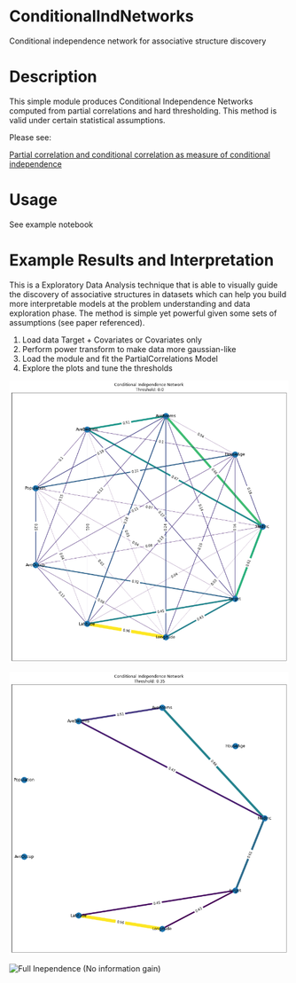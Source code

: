 # ConditionalIndNetworks
Conditional independence network for associative structure discovery

# Description

This simple module produces Conditional Independence Networks computed from partial correlations and hard thresholding.
This method is valid under certain statistical assumptions. 

Please see:

[Partial correlation and conditional correlation as measure of conditional independence](https://onlinelibrary.wiley.com/doi/abs/10.1111/j.1467-842X.2004.00360.x)

# Usage

See example notebook

# Example Results and Interpretation

This is a Exploratory Data Analysis technique that is able to visually guide the discovery of associative structures in datasets which can help you build more interpretable models at the problem understanding and data exploration phase. The method is simple yet powerful given some sets of assumptions (see paper referenced).

1. Load data Target + Covariates or Covariates only
2. Perform power transform to make data more gaussian-like
3. Load the module and fit the PartialCorrelations Model
4. Explore the plots and tune the thresholds

![Full Dependence (No information gain)](https://github.com/edunuke/ConditionalIndNetworks/blob/main/img/full%20dependence%20plot.png)

![Thresholded Model](https://github.com/edunuke/ConditionalIndNetworks/blob/main/img/thresholded%20structure.png)

![Full Inependence (No information gain)]([https://github.com/edunuke/ConditionalIndNetworks/blob/main/img/full%20dependence%20plot.png])

